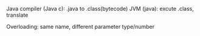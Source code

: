 Java compiler (Java c): .java to .class(bytecode)
JVM (java): excute .class, translate

Overloading: same name, different parameter type/number

